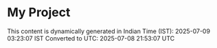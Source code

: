 # My Project

This content is dynamically generated in Indian Time (IST): 2025-07-09 03:23:07 IST
Converted to UTC: 2025-07-08 21:53:07 UTC
